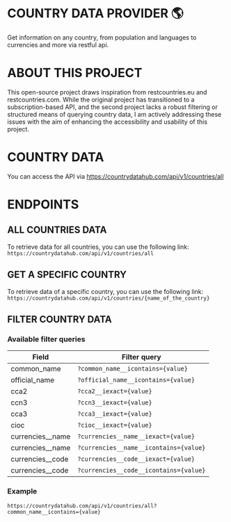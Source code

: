 # COUNTRY DATA PROVIDER 🌎
Get information on any country, from population and languages to currencies and more via restful api.

# ABOUT THIS PROJECT
This open-source project draws inspiration from restcountries.eu and restcountries.com. While the original project has transitioned to a subscription-based API, and the second project lacks a robust filtering or structured means of querying country data, I am actively addressing these issues with the aim of enhancing the accessibility and usability of this project.

# COUNTRY DATA  
You can access the API via https://countrydatahub.com/api/v1/countries/all

# ENDPOINTS

## ALL COUNTRIES DATA
To retrieve data for all countries, you can use the following link: 
`https://countrydatahub.com/api/v1/countries/all`


## GET A SPECIFIC COUNTRY
To retrieve data of a specific country, you can use the following link: 
`https://countrydatahub.com/api/v1/countries/{name_of_the_country}`

## FILTER COUNTRY DATA

### Available filter queries

| Field | Filter query |
| --- | ------------------- |
| common_name | `?common_name__icontains={value}` |
| official_name | `?official_name__icontains={value}` |
| cca2 | `?cca2__iexact={value}` |
| ccn3 | `?ccn3__iexact={value}` |
| cca3 | `?cca3__iexact={value}` |
| cioc | `?cioc__iexact={value}` |
| currencies__name | `?currencies__name__iexact={value}` |
| currencies__name | `?currencies__name__icontains={value}` |
| currencies__code | `?currencies__code__iexact={value}`|
| currencies__code | `?currencies__code__icontains={value}` |

### Example
`https://countrydatahub.com/api/v1/countries/all?common_name__icontains={value}`








